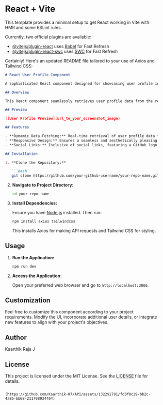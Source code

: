 # React + Vite

This template provides a minimal setup to get React working in Vite with HMR and some ESLint rules.

Currently, two official plugins are available:

- [@vitejs/plugin-react](https://github.com/vitejs/vite-plugin-react/blob/main/packages/plugin-react/README.md) uses [Babel](https://babeljs.io/) for Fast Refresh
- [@vitejs/plugin-react-swc](https://github.com/vitejs/vite-plugin-react-swc) uses [SWC](https://swc.rs/) for Fast Refresh


Certainly! Here's an updated README file tailored to your use of Axios and Tailwind CSS:

```markdown
# React User Profile Component

A sophisticated React component designed for showcasing user profile information with a modern and visually appealing interface.

## Overview

This React component seamlessly retrieves user profile data from the renowned [Random User Generator API](https://randomuser.me/) and elegantly presents it. The component includes essential user details such as name, location, profile picture, and convenient social links.

## Preview

![User Profile Preview](url_to_your_screenshot_image)

## Features

- **Dynamic Data Fetching:** Real-time retrieval of user profile data for an up-to-date and dynamic user experience.
- **Responsive Design:** Ensures a seamless and aesthetically pleasing display across various devices.
- **Social Links:** Inclusive of social links, featuring a GitHub logo that conveniently redirects to your GitHub profile.

## Installation

1. **Clone the Repository:**

   ```bash
   git clone https://github.com/your-github-username/your-repo-name.git
   ```

2. **Navigate to Project Directory:**

   ```bash
   cd your-repo-name
   ```

3. **Install Dependencies:**

   Ensure you have [Node.js](https://nodejs.org/) installed. Then run:

   ```bash
   npm install axios tailwindcss
   ```

   This installs Axios for making API requests and Tailwind CSS for styling.

## Usage

1. **Run the Application:**

   ```bash
   npm run dev
   ```

2. **Access the Application:**

   Open your preferred web browser and go to `http://localhost:3000`.

## Customization

Feel free to customize this component according to your project requirements. Modify the UI, incorporate additional user details, or integrate new features to align with your project's objectives.

## Author

Kaarthik Raja J

## License

This project is licensed under the MIT License. See the [LICENSE](LICENSE) file for details.
```

(https://github.com/Kaarthik-07/API/assets/132292791/fd3f8c19-bb2c-4a85-bb68-211708934404)
